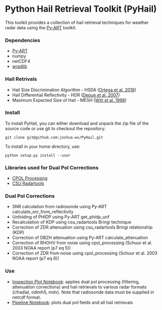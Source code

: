 # Python Hail Retrieval Toolkit (PyHail)

This toolkit provides a collection of hail retrieval techniques for
weather radar data using the [Py-ART](https://github.com/ARM-DOE/pyart/) toolkit.

### Dependencies
- [Py-ART](https://github.com/ARM-DOE/pyart/)
- numpy
- netCDF4
- [wradlib](https://github.com/wradlib/wradlib)

### Hail Retrivals
- Hail Size Discrimination Algorithm - HSDA ([Ortega et al. 2016](https://journals.ametsoc.org/doi/10.1175/JAMC-D-15-0203.1))
- Hail Differential Reflectivity - HDR ([Depue et al. 2007](https://doi.org/10.1175/JAM2529.1))
- Maximum Expected Size of Hail - MESH ([Witt et al. 1998](https://journals.ametsoc.org/doi/10.1175/1520-0434%281998%29013%3C0286%3AAEHDAF%3E2.0.CO%3B2))

### Install
To install PyHail, you can either download and unpack the zip file of the source code or use git to checkout the repository:

`git clone git@github.com:joshua-wx/PyHail.git`

To install in your home directory, use:

`python setup.py install --user`

### Libraries used for Dual Pol Corrections
- [CPOL Processing](https://github.com/vlouf/cpol_processing)
- [CSU Radartools](https://github.com/CSU-Radarmet/CSU_RadarTools)

### Dual Pol Corrections
- SNR calculation from radiosonde using Py-ART calculate_snr_from_reflectivity
- Unfolding of PHIDP using Py-ART get_phidp_unf
- Recalculation of KDP using csu_radartools Bringi technique
- Correction of ZDR attenuation using csu_radartools Bringi relationship (KDP)
- Correction of DBZH attenuation using Py-ART calculate_attenuation
- Correction of RHOHV from noise using cpol_processing (Schuur et al. 2003 NOAA report (p7 eq 5))
- Correction of ZDR from noise using cpol_processing (Schuur et al. 2003 NOAA report (p7 eq 6))

### Use
- [Inspection Plot Notebook](https://github.com/joshua-wx/PyHail/blob/master/notebooks/inspection_plot.ipynb): applies dual pol processing (filtering, attenuation corrections)
and hail retrievals to various radar formats (cfradial, odimh5, mdv). Note that radiosonde data must be supplied in netcdf format.
- [Pipeline Notebook](https://github.com/joshua-wx/PyHail/blob/master/notebooks/pipeline.ipynb): plots dual pol fields and all hail retrievals


